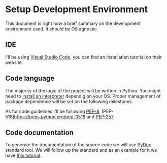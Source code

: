 # Setup Development Environment

This document is right now a brief summary on the development environment used. It should be OS agnostic.
## IDE

I'll be using [Visual Studio Code](https://code.visualstudio.com/), you can find an installation tutorial on their website.

## Code language

The majority of the logic of the project will be written in Python.
You might need to [install an interpreter](https://www.python.org/downloads/) dependig on your OS.
Proper management of package dependence will be set on the following milestones.

As for code guidelines I'll be following [PEP-8](https://peps.python.org/pep-0008/), [PEP-518]https://peps.python.org/pep-0518 and [PEP-257](https://peps.python.org/pep-0257/).

## Code documentation

To generate the documentation of the source code we will use [PyDoc](https://docs.python.org/es/3/library/pydoc.html) standard tool.
 We will follow up the standard and as an example for it we have [this tutorial](https://www.datacamp.com/tutorial/docstrings-python).
